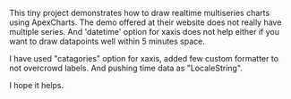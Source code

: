 This tiny project demonstrates how to draw realtime multiseries charts using ApexCharts. 
The demo offered at their website does not really have multiple series. And 'datetime' option
for xaxis does not help either if you want to draw datapoints well within 5 minutes space. 

I have used "catagories" option for xaxis, added few custom formatter to not overcrowd labels.
And pushing time data as "LocaleString". 

I hope it helps.
